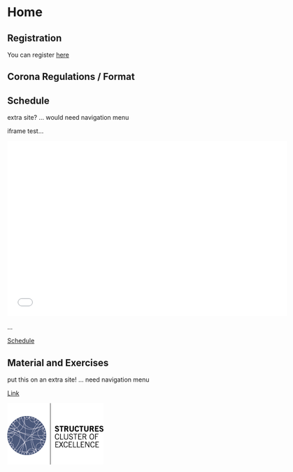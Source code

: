 # Home

## Registration
You can register [here](https://forms.gle/43vsBjNM1M4LffvA9)


## Corona Regulations / Format


## Schedule
extra site? ... would need navigation menu

iframe test...

<iframe src="assets/files/schedule.pdf" width="640" height="400" frameborder="0" marginheight="0" marginwidth="0">...Loading...</iframe>

...

[Schedule](assets/files/schedule.pdf)


## Material and Exercises
put this on an extra site! ... need navigation menu




[Link](url)

![logo](assets/images/STRUCTURES_bunt.png)
